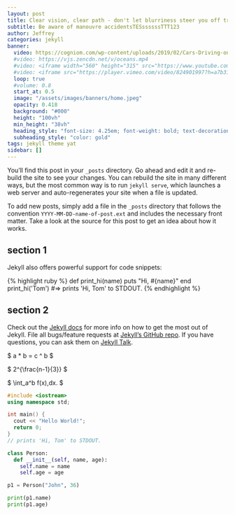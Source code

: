 ```yaml
---
layout: post
title: Clear vision, clear path - don't let blurriness steer you off track!
subtitle: Be aware of manouvre accidentsTESssssssTTT123
author: Jeffrey
categories: jekyll
banner: 
  video: https://cogniom.com/wp-content/uploads/2019/02/Cars-Driving-on-Highway-Blurred.mp4
  #video: https://vjs.zencdn.net/v/oceans.mp4
  #video: <iframe width="560" height="315" src="https://www.youtube.com/embed/Fgc8iBdiG-I?controls=0" title="YouTube video player" frameborder="0" allow="accelerometer; autoplay=1; clipboard-write; encrypted-media; gyroscope; picture-in-picture; web-share" allowfullscreen></iframe>
  #video: <iframe src="https://player.vimeo.com/video/824901997?h=a7b31f3a9d&amp;badge=0&amp;autopause=0&amp;player_id=0&amp;app_id=58479" width="400" height="300" frameborder="0" allow="autoplay; fullscreen; picture-in-picture" allowfullscreen title="videotest"></iframe>
  loop: true
  #volume: 0.8
  start_at: 0.5
  image: "/assets/images/banners/home.jpeg"
  opacity: 0.418
  background: "#000"
  height: "100vh"
  min_height: "38vh"
  heading_style: "font-size: 4.25em; font-weight: bold; text-decoration: underline"
  subheading_style: "color: gold"
tags: jekyll theme yat
sidebar: []
---
```


You’ll find this post in your `_posts` directory. Go ahead and edit it and re-build the site to see your changes. You can rebuild the site in many different ways, but the most common way is to run `jekyll serve`, which launches a web server and auto-regenerates your site when a file is updated.

To add new posts, simply add a file in the `_posts` directory that follows the convention `YYYY-MM-DD-name-of-post.ext` and includes the necessary front matter. Take a look at the source for this post to get an idea about how it works.

## section 1

Jekyll also offers powerful support for code snippets:

{% highlight ruby %}
def print_hi(name)
puts "Hi, #{name}"
end
print_hi('Tom')
#=> prints 'Hi, Tom' to STDOUT.
{% endhighlight %}

## section 2

Check out the [Jekyll docs][jekyll-docs] for more info on how to get the most out of Jekyll. File all bugs/feature requests at [Jekyll’s GitHub repo][jekyll-gh]. If you have questions, you can ask them on [Jekyll Talk][jekyll-talk].

[jekyll-docs]: https://jekyllrb.com/docs/home
[jekyll-gh]: https://github.com/jekyll/jekyll
[jekyll-talk]: https://talk.jekyllrb.com/

$ a \* b = c ^ b $

$ 2^{\frac{n-1}{3}} $

$ \int_a^b f(x)\,dx. $

```cpp
#include <iostream>
using namespace std;

int main() {
  cout << "Hello World!";
  return 0;
}
// prints 'Hi, Tom' to STDOUT.
```

```python
class Person:
  def __init__(self, name, age):
    self.name = name
    self.age = age

p1 = Person("John", 36)

print(p1.name)
print(p1.age)
```
